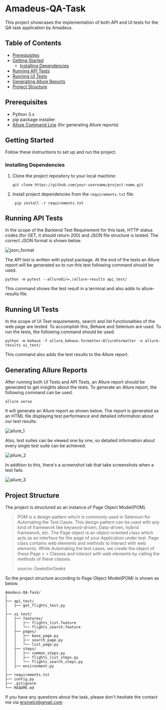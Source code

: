 # Amadeus-QA-Task

This project showcases the implementation of both API and UI tests for the QA task application by Amadeus.

## Table of Contents

- [Prerequisites](#prerequisites)
- [Getting Started](#getting-started)
  - [Installing Dependencies](#installing-dependencies)
- [Running API Tests](#running-api-tests)
- [Running UI Tests](#running-ui-tests)
- [Generating Allure Reports](#generating-allure-reports)
- [Project Structure](#project-structure)

## Prerequisites

- Python 3.x
- pip package installer
- [Allure Command Line](https://docs.qameta.io/allure/#_installing_a_commandline) (for generating Allure reports)


## Getting Started

Follow these instructions to set up and run the project.

### Installing Dependencies

1. Clone the project repository to your local machine:

   ```
   git clone https://github.com/your-username/project-name.git
   ```
2. Install project dependencies from the `requirements.txt` file:

   ```
    pip install -r requirements.txt
   ```

## Running API Tests

In the scope of the Backend Test Requirement for this task, HTTP status codes (for GET, it should return 200) and JSON file structure is tested. The correct JSON format is shown below.

![json_format](https://github.com/ersinelci/Amadeus-QA-Task/assets/25690715/ad7ca634-0463-41e7-8658-b5a1a7d6bcf9)

The API test is written with pytest package. At the end of the tests an Allure report will be generated so to run this test following command should be used.

```
python -m pytest --alluredir=./allure-results api_test/
```

This command shows the test result in a terminal and also adds to allure-results file.

## Running UI Tests

In the scope of UI Test requirements, search and list functionalities of the web page are tested. To accomplish this, Behave and Selenium are used. To run the tests, the following command should be used.

```
python -m behave -f allure_behave.formatter:AllureFormatter -o allure-results ui_test/
```
This command also adds the test results to the Allure report.

## Generating Allure Reports

After running both UI Tests and API Tests, an Allure report should be generated to get insights about the tests. To generate an Allure report, the following command can be used.

```
allure serve
```

It will generate an Allure report as shown below. The report is generated as an HTML file displaying test performance and detailed information about our test results.

![allure_1](https://github.com/ersinelci/Amadeus-QA-Task/assets/25690715/2512a3c2-9209-4769-b8c5-4ab961fc55c9)

Also, test suites can be viewed one by one, so detailed information about every single test suite can be achieved.

![allure_2](https://github.com/ersinelci/Amadeus-QA-Task/assets/25690715/f3f372c2-c89e-4e57-bcf4-9f09f1d94e15)

In addition to this, there's a screenshot tab that take screenshots when a test fails.

![allure_3](https://github.com/ersinelci/Amadeus-QA-Task/assets/25690715/cb035348-25b0-4638-a75d-131853e4221b)


## Project Structure

The project is structured as an instance of Page Object Model(POM). 

> POM is a design pattern which is commonly used in Selenium for Automating the Test Cases. This design pattern can be used with any kind of framework like keyword-driven, Data-driven, hybrid framework, etc.
> The Page object is an object-oriented class which acts as an interface for the page of your Application under test. Page class contains web elements and methods to interact with web elements. While Automating the test cases, we create the object of these Page > > Classes and interact with web elements by calling the methods of these classes.
>
> source: GeeksforGeeks

So the project structure according to Page Object Model(POM) is shown as below.

```
Amadeus-QA-Task/
│
├── api_test/
│   ├── get_flights_test.py
│
├── ui_test/
│   ├── features/
│   │   ├── flights_list.feature
│   │   └── flights_search.feature
│   ├── pages/
│   │   ├── base_page.py
│   │   ├── search_page.py
│   │   └── list_page.py
│   ├── steps/
│   │   ├── common_steps.py
│   │   ├── flights_list_steps.py
│   │   └── flights_search_steps.py
│   ├── environment.py
|
├── requirements.txt
├── config.py
├── .gitignore
└── README.md
```
If you have any questions about the task, please don't hesitate the contact me via ersinelci@gmail.com

